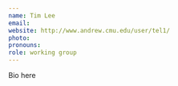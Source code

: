 ```yaml
---
name: Tim Lee
email:
website: http://www.andrew.cmu.edu/user/tel1/
photo:
pronouns:
role: working group
---
```


Bio here